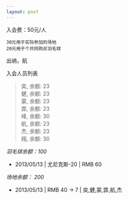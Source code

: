 ```yaml
---
layout: post
---
```



入会费：50元/人

    30元用于实际参加的场地   
    20元用于个共同购买羽毛球  
出纳，航

入会人员列表
> 奕, 余额: 23  
> 健, 余额: 23  
> 蒙, 余额: 23  
> 霏, 余额: 23  
> 峰, 余额: 30  
> 航, 余额: 23  
> 杰, 余额: 23  
> 翔, 余额: 30


*羽毛球余额：100* 

- 2013/05/13 | 尤尼克斯-20 | RMB 60 

*场地余额： 200*

- 2013/05/13 | RMB 40 -> 7 | 奕,健,蒙,霏,航,杰 